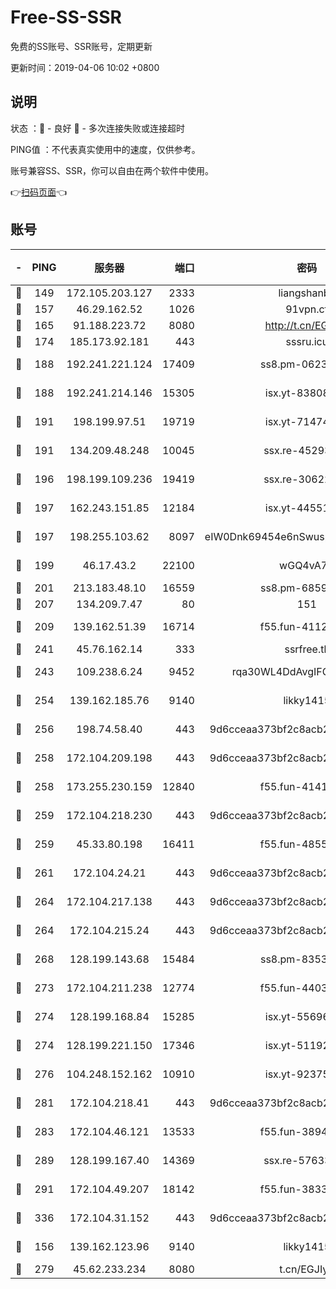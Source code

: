 # Free-SS-SSR

免费的SS账号、SSR账号，定期更新

更新时间：2019-04-06 10:02 +0800

## 说明

状态     ：🙂 - 良好 🙁 - 多次连接失败或连接超时

PING值   ：不代表真实使用中的速度，仅供参考。

账号兼容SS、SSR，你可以自由在两个软件中使用。

👉[扫码页面](https://liesauer.github.io/Free-SS-SSR/)👈

## 账号

|-|PING|服务器|端口|密码|加密方式|区域|
|:----:|:----:|:-----:|-----:|:----:|:----:|:----:|
|🙂|149|172.105.203.127|2333|liangshanbo|chacha20|JP|
|🙂|157|46.29.162.52|1026|91vpn.cf|rc4-md5|RU|
|🙂|165|91.188.223.72|8080|http://t.cn/EGJIyrl|rc4-md5|RU|
|🙂|174|185.173.92.181|443|sssru.icu|rc4-md5|RU|
|🙂|188|192.241.221.124|17409|ss8.pm-06236713|aes-256-cfb|US|
|🙂|188|192.241.214.146|15305|isx.yt-83808561|aes-256-cfb|US|
|🙂|191|198.199.97.51|19719|isx.yt-71474069|aes-256-cfb|US|
|🙂|191|134.209.48.248|10045|ssx.re-45293607|aes-256-cfb|US|
|🙂|196|198.199.109.236|19419|ssx.re-30622705|aes-256-cfb|US|
|🙂|197|162.243.151.85|12184|isx.yt-44551935|aes-256-cfb|US|
|🙂|197|198.255.103.62|8097|eIW0Dnk69454e6nSwuspv9DmS201tQ0D|aes-256-cfb|US|
|🙂|199|46.17.43.2|22100|wGQ4vA7D|aes-256-gcm|RU|
|🙂|201|213.183.48.10|16559|ss8.pm-68592266|rc4-md5|RU|
|🙂|207|134.209.7.47|80|151|chacha20|US|
|🙂|209|139.162.51.39|16714|f55.fun-41127921|aes-256-cfb|SG|
|🙂|241|45.76.162.14|333|ssrfree.tk|rc4|SG|
|🙂|243|109.238.6.24|9452|rqa30WL4DdAvgIFG6Fs3znzTa|aes-256-cfb|FR|
|🙂|254|139.162.185.76|9140|likky1415|aes-256-cfb|DE|
|🙂|256|198.74.58.40|443|9d6cceaa373bf2c8acb22e60b6a58be6|aes-256-cfb|US|
|🙂|258|172.104.209.198|443|9d6cceaa373bf2c8acb22e60b6a58be6|aes-256-cfb|US|
|🙂|258|173.255.230.159|12840|f55.fun-41413045|aes-256-cfb|US|
|🙂|259|172.104.218.230|443|9d6cceaa373bf2c8acb22e60b6a58be6|aes-256-cfb|US|
|🙂|259|45.33.80.198|16411|f55.fun-48556227|aes-256-cfb|US|
|🙂|261|172.104.24.21|443|9d6cceaa373bf2c8acb22e60b6a58be6|aes-256-cfb|US|
|🙂|264|172.104.217.138|443|9d6cceaa373bf2c8acb22e60b6a58be6|aes-256-cfb|US|
|🙂|264|172.104.215.24|443|9d6cceaa373bf2c8acb22e60b6a58be6|aes-256-cfb|US|
|🙂|268|128.199.143.68|15484|ss8.pm-83534389|aes-256-cfb|SG|
|🙂|273|172.104.211.238|12774|f55.fun-44032387|aes-256-cfb|US|
|🙂|274|128.199.168.84|15285|isx.yt-55696582|aes-256-cfb|SG|
|🙂|274|128.199.221.150|17346|isx.yt-51192265|aes-256-cfb|SG|
|🙂|276|104.248.152.162|10910|isx.yt-92375658|aes-256-cfb|SG|
|🙂|281|172.104.218.41|443|9d6cceaa373bf2c8acb22e60b6a58be6|aes-256-cfb|US|
|🙂|283|172.104.46.121|13533|f55.fun-38943433|aes-256-cfb|SG|
|🙂|289|128.199.167.40|14369|ssx.re-57633451|aes-256-cfb|SG|
|🙂|291|172.104.49.207|18142|f55.fun-38335562|aes-256-cfb|SG|
|🙂|336|172.104.31.152|443|9d6cceaa373bf2c8acb22e60b6a58be6|aes-256-cfb|US|
|🙂|156|139.162.123.96|9140|likky1415|aes-256-cfb|JP|
|🙂|279|45.62.233.234|8080|t.cn/EGJIyrl|rc4-md5|CA|
